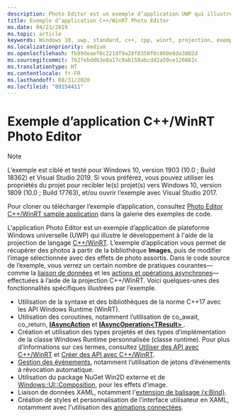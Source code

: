 ```yaml
---
description: Photo Editor est un exemple d’application UWP qui illustre le développement à l’aide de la projection de langage C++/WinRT. L’exemple d’application vous permet de récupérer des photos à partir de la bibliothèque Images, puis de modifier l’image sélectionnée avec des effets de photo assortis.
title: Exemple d’application C++/WinRT Photo Editor
ms.date: 04/23/2019
ms.topic: article
keywords: Windows 10, uwp, standard, c++, cpp, winrt, projection, exemple, application, photo, éditeur
ms.localizationpriority: medium
ms.openlocfilehash: fb89deaef8c221df9a28f0350f0c860e8da3802d
ms.sourcegitcommit: 7b2febddb3e8a17c9ab158abcdd2a59ce126661c
ms.translationtype: HT
ms.contentlocale: fr-FR
ms.lasthandoff: 08/31/2020
ms.locfileid: "89154411"
---
```

# <a name="photo-editor-cwinrt-sample-application"></a>Exemple d’application C++/WinRT Photo Editor

> [!NOTE]
> L’exemple est ciblé et testé pour Windows 10, version 1903 (10.0 ; Build 18362) et Visual Studio 2019. Si vous préférez, vous pouvez utiliser les propriétés du projet pour recibler le(s) projet(s) vers Windows 10, version 1809 (10.0 ; Build 17763), et/ou ouvrir l’exemple avec Visual Studio 2017.

Pour cloner ou télécharger l’exemple d’application, consultez [Photo Editor C++/WinRT sample application](/samples/microsoft/windows-appsample-photo-editor/photo-editor-cwinrt-sample-application/) dans la galerie des exemples de code.

L'application Photo Editor est un exemple d’application de plateforme Windows universelle (UWP) qui illustre le développement à l'aide de la projection de langage [C++/WinRT](intro-to-using-cpp-with-winrt.md). L’exemple d’application vous permet de récupérer des photos à partir de la bibliothèque **Images**, puis de modifier l’image sélectionnée avec des effets de photo assortis. Dans le code source de l’exemple, vous verrez un certain nombre de pratiques courantes&mdash;comme la [liaison de données](binding-property.md) et les [actions et opérations asynchrones](concurrency.md)&mdash;effectuées à l’aide de la projection C++/WinRT. Voici quelques-unes des fonctionnalités spécifiques illustrées par l’exemple.

- Utilisation de la syntaxe et des bibliothèques de la norme C++17 avec les API Windows Runtime (WinRT).
- Utilisation des coroutines, notamment l’utilisation de co_await, co_return, [**IAsyncAction**](/uwp/api/windows.foundation.iasyncaction) et [**IAsyncOperation&lt;TResult&gt;** ](/uwp/api/windows.foundation.iasyncoperation-1).
- Création et utilisation des types projetés et des types d’implémentation de la classe Windows Runtime personnalisée (classe runtime). Pour plus d’informations sur ces termes, consultez [Utiliser des API avec C++/WinRT](consume-apis.md) et [Créer des API avec C++/WinRT](author-apis.md).
- [Gestion des événements](handle-events.md), notamment l’utilisation de jetons d’événements à révocation automatique.
- Utilisation du package NuGet Win2D externe et de [Windows::UI::Composition](/uwp/api/windows.ui.composition), pour les effets d’image.
- Liaison de données XAML, notamment l'[extension de balisage {x:Bind}](../xaml-platform/x-bind-markup-extension.md).
- Création de styles et personnalisation de l’interface utilisateur en XAML, notamment avec l'utilisation des [animations connectées](../design/motion/connected-animation.md).